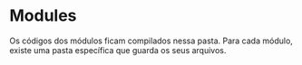 # Modules
Os códigos dos módulos ficam compilados nessa pasta. Para cada módulo, existe uma pasta específica que guarda os seus arquivos.
